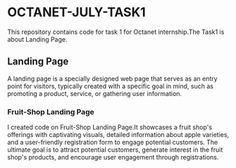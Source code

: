 # OCTANET-JULY-TASK1
This repository contains code for task 1 for  Octanet internship.The Task1 is about Landing Page.

## Landing Page
A landing page is a specially designed web page that serves as an entry point for visitors, typically created with a specific goal in mind, such as promoting a product, service, or gathering user information. 

### Fruit-Shop Landing Page
I created code on Fruit-Shop Landing Page.It showcases a fruit shop's offerings with captivating visuals, detailed information about apple varieties, and a user-friendly registration form to engage potential customers. The ultimate goal is to attract potential customers, generate interest in the fruit shop's products, and encourage user engagement through registrations.















